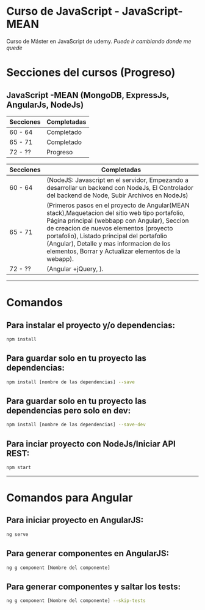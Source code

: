 # Curso de JavaScript - JavaScript-MEAN

Curso de Máster en JavaScript
de udemy.
*Puede ir cambiando donde me quede*

# Secciones del cursos (Progreso)
## JavaScript -MEAN (MongoDB, ExpressJs, AngularJs, NodeJs)
Secciones     | Completadas
------------- | -------------
60 - 64       | Completado
65 - 71       | Completado
72 - ??       | Progreso

Secciones     | Completadas
------------- | -------------
60 - 64       | (NodeJS: Javascript en el servidor, Empezando a desarrollar un backend con NodeJs, El Controlador del backend de Node, Subir Archivos en NodeJs)
65 - 71       | (Primeros pasos en el proyecto de Angular(MEAN stack),Maquetacion del sitio web tipo portafolio, Página principal (webbapp con Angular), Seccion de creacion de nuevos elementos (proyecto portafolio), Listado principal del portafolio (Angular), Detalle y mas informacion de los elementos, Borrar y Actualizar elementos de  la webapp).
72 - ??       | (Angular +jQuery, ).

<!-- ## -------- Finalizado -------- ## -->
---

# Comandos
## Para instalar el proyecto y/o dependencias:
```bash
npm install
```

## Para guardar solo en tu proyecto las dependencias:
```bash
npm install [nombre de las dependencias] --save
```
## Para guardar solo en tu proyecto las dependencias pero solo en dev:
```bash
npm install [nombre de las dependencias] --save-dev
```

## Para inciar proyecto con NodeJs/Iniciar API REST:
```bash
npm start
```
---
# Comandos para Angular

## Para iniciar proyecto en AngularJS:
```bash
ng serve
```
## Para generar componentes en AngularJS:
```bash
ng g component [Nombre del componente]
```

## Para generar componentes y saltar los tests:
```bash
ng g component [Nombre del componente] --skip-tests
